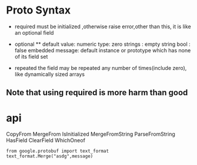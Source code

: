 

# Proto Syntax
* required
must be initialized ,otherwise raise error,other than this, it is like an optional field

* optional
** default value:
numeric type: zero
strings : empty string
bool : false
embedded message: default instance or prototype which has none of its field set

* repeated
the field may be repeated any number of times(include zero), like dynamically sized arrays

## Note that using required is more harm than good



# api
CopyFrom
MergeFrom
IsInitialized
MergeFromString
ParseFromString
HasField
ClearField
WhichOneof

```
from google.protobuf import text_format
text_format.Merge("asdg",message)
```

